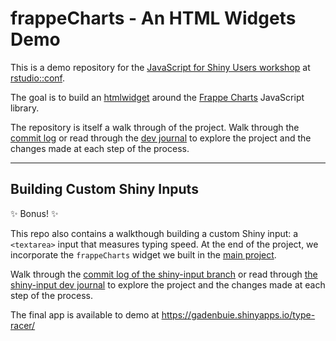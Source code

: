 
# frappeCharts - An HTML Widgets Demo

<!-- badges: start -->
<!-- badges: end -->

[js4shiny]: https://js4shiny.com
[js4rsconf]: https://github.com/rstudio-conf-2020/js-for-shiny
[htmlwidget]: https://www.htmlwidgets.org/
[frappe-charts]: https://frappe.io/charts

This is a demo repository for the 
[JavaScript for Shiny Users workshop][js4shiny] at 
[rstudio::conf][js4rsconf].

The goal is to build an [htmlwidget]
around the [Frappe Charts][frappe-charts] JavaScript library.

The repository is itself a walk through of the project.
Walk through the 
[commit log](https://github.com/gadenbuie/js4shiny-frappeCharts/commits/main)
or read through the 
[dev journal](https://github.com/gadenbuie/js4shiny-frappeCharts/blob/main/dev/dev.md)
to explore the project and the changes made at each step of the process.

---

## Building Custom Shiny Inputs

&#x2728; Bonus! &#x2728;

This repo also contains a walkthough
building a custom Shiny input: 
a `<textarea>` input that measures typing speed.
At the end of the project,
we incorporate the `frappeCharts` widget
we built in the [main project](https://github.com/gadenbuie/js4shiny-frappeCharts/blob/main/dev/dev.md).

Walk through the 
[commit log of the shiny-input branch](https://github.com/gadenbuie/js4shiny-frappeCharts/commits/shiny-input)
or read through
[the shiny-input dev journal](https://github.com/gadenbuie/js4shiny-frappeCharts/tree/shiny-input/inst/shiny-input-app#readme)
to explore the project and the changes made at each step of the process.

The final app is available to demo at https://gadenbuie.shinyapps.io/type-racer/
